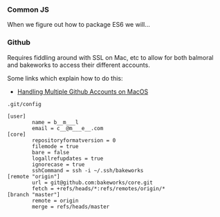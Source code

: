 ### Common JS

When we figure out how to package ES6 we will...

### Github

Requires fiddling around with SSL on Mac, etc to allow for both balmoral and bakeworks to access their different accounts.

Some links which explain how to do this: 
* [Handling Multiple Github Accounts on MacOS](https://gist.github.com/Jonalogy/54091c98946cfe4f8cdab2bea79430f9)

`.git/config`

```
[user]
        name = b__m___l
        email = c__@m___e__.com
[core]
        repositoryformatversion = 0
        filemode = true
        bare = false
        logallrefupdates = true
        ignorecase = true
        sshCommand = ssh -i ~/.ssh/bakeworks
[remote "origin"]
        url = git@github.com:bakeworks/core.git
        fetch = +refs/heads/*:refs/remotes/origin/*
[branch "master"]
        remote = origin
        merge = refs/heads/master
```